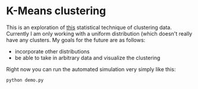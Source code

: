 # K-Means clustering

This is an exploration of [this](http://en.wikipedia.org/wiki/K-means_clustering) statistical technique of clustering data. Currently I am only working with a uniform distribution (which doesn't really have any clusters. My goals for the future are as follows:
* incorporate other distributions
* be able to take in arbitrary data and visualize the clustering

Right now you can run the automated simulation very simply like this:
```bash
python demo.py
```

